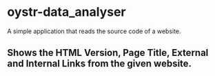 # oystr-data_analyser
A simple application that reads the source code of a website.
## Shows the HTML Version, Page Title, External and Internal Links from the given website.

